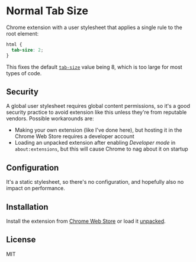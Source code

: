 # Normal Tab Size

Chrome extension with a user stylesheet that applies a single rule to the root element:

```css
html {
  tab-size: 2;
}
```

This fixes the default [`tab-size`][tab-size] value being 8, which is too large for most types of code.

## Security

A global user stylesheet requires global content permissions, so it's a good security practice to avoid extension like this unless they're from reputable vendors. Possible workarounds are:

 * Making your own extension (like I've done here), but hosting it in the Chrome Web Store requires a developer account
 * Loading an unpacked extension after enabling *Developer mode* in `about:extensions`, but this will cause Chrome to nag about it on startup

## Configuration

It's a static stylesheet, so there's no configuration, and hopefully also no impact on performance.

## Installation

Install the extension from [Chrome Web Store][web-store] or load it [unpacked][load-unpacked].

## License

MIT

[web-store]: https://chrome.google.com/webstore/detail/normal-tab-size/kjjblpbmpgkbfnonlanolpcmlolafamn
[tab-size]: https://developer.mozilla.org/en-US/docs/Web/CSS/tab-size
[load-unpacked]: https://developer.chrome.com/extensions/getstarted#unpacked